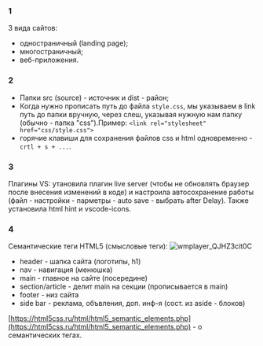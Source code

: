 ### 1
3 вида сайтов:
- одностраничный (landing page);
- многостраничный;
- веб-приложения.
### 2
- Папки src (source) - источник и dist - район;
- Когда нужно прописать путь до файла `style.css`,  мы указываем в link путь до папки вручную, через слеш, указывая нужную нам папку (обычно - папка "css").Пример: `<link rel="stylesheet" href="css/style.css">`
- горячие клавиши для сохранения файлов css и html одновременно - `crtl + s + ...`.
### 3 
Плагины VS: утановила плагин live server (чтобы не обновлять браузер после внесения изменений в коде) и настроила автосохранение работы (файл - настройки - парметры - auto save - выбрать after Delay). Также установила html hint и vscode-icons.
### 4
Семантические теги HTML5 (смысловые теги):
![wmplayer_QJHZ3cit0C](https://user-images.githubusercontent.com/109949290/181220098-0e70358e-241a-47d6-af8c-f721ff81bbda.png)

- header  - шапка сайта (логотипы, h1)
- nav - навигация (менюшка)
- main - главное на сайте (посередине)
- section/article - делит main на секции (прописывается в main)
- footer - низ сайта
- side bar - реклама, объвления, доп. инф-я (сост. из aside - блоков)

[https://html5css.ru/html/html5_semantic_elements.php](https://html5css.ru/html/html5_semantic_elements.php) - о семантических тегах.

